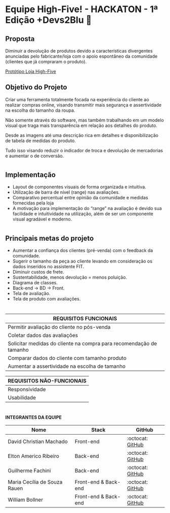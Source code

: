 # Equipe High-Five! - HACKATON - 1ª Edição +Devs2Blu :clap:  

<h2><b>Proposta</b></h2>

Diminuir a devolução de produtos devido a características divergentes anunciadas pelo fabricante/loja com o apoio espontâneo da comunidade (clientes que já compraram o produto).

<a href="https://www.figma.com/file/B9Vzgmj0RTNf71J2gEP807/Loja-High-Five?node-id=0%3A1">
  Protótipo Loja High-Five
</a>

<h2><b>Objetivo do Projeto</b></h2>
Criar uma ferramenta totalmente focada na experiência do cliente ao realizar compras online, visando transmitir mais segurança e assertividade na escolha do tamanho da roupa.

Não somente através do software, mas também trabalhando em um modelo visual que traga mais transparência em relação aos detalhes do produto. 

Desde as imagens até uma descrição rica em detalhes e disponibilização de tabela de medidas do produto. 

Tudo isso visando reduzir o indicador de troca e devolução de mercadorias e aumentar o de conversão. 

#



<h2><b>Implementação</b></h2>


- Layout de componentes visuais de forma organizada e intuitiva.
- Utilização de barra de nível (range) nas avaliações. 
- Comparativo percentual entre opinião da comunidade e medidas fornecidas pela loja
- A motivação para implementação do “range” na avaliação é devido sua facilidade e intuitividade na utilização, além de ser um componente visual agradável e moderno.



#

<h2><b>Principais metas do projeto</b></h2>

- Aumentar a confiança dos clientes (pré-venda) com o feedback da comunidade. <br>
- Sugerir o tamanho da peça ao cliente levando em consideração os dados inseridos no assistente FIT.<br>
- Diminuir custos de frete. <br>
- Sustentabilidade, menos devolução = menos poluição. <br>
- Diagrama de classes. <br>
- Back-end → BD → Front. <br>
- Tela de avaliação. <br>
- Tela de produto com avaliações. <br>

# 

|<b>REQUISITOS FUNCIONAIS</b> | 
| ------ |
|Permitir avaliação do cliente no pós-venda|
|Coletar dados das avaliações|
|Solicitar medidas do cliente na compra para recomendação de tamanho|
|Comparar dados do cliente com tamanho produto|
|Aumentar a assertividade na escolha de tamanho|

|<b>REQUISITOS NÃO-FUNCIONAIS</b>|
| ------ |
|Responsividade|
|Usabilidade|

#
<b>INTEGRANTES DA EQUIPE</b>

| Nome | Stack | GitHub |
| ------ | ------ | ------ |
| David Christian Machado | Front-end | :octocat:	 <a href="https://github.com/David-Machado-Git">GitHub</a>
| Elton Americo Ribeiro | Back-end | :octocat:	 <a href="https://github.com/Elton-Ribeiro">GitHub</a>
| Guilherme Fachini | Back-end | :octocat:	 <a href="https://github.com/GFaca">GitHub</a>
| Maria Cecília de Souza Rauen | Front-end & Back-end | :octocat:	 <a href="https://github.com/ceciliarauen">GitHub</a>
| William Bollner | Front-end & Back-end | :octocat:	 <a href="https://github.com/WilliamBollner">GitHub</a>
#

